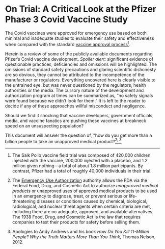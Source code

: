 # On Trial: A Critical Look at the Pfizer Phase 3 Covid Vaccine Study

<p>
The Covid vaccines were approved for emergency use based on both minimal and inadequate studies to evaluate their safety and effectiveness when compared with the standard <a href="https://www.cdc.gov/vaccines/parents/infographics/journey-of-child-vaccine.html?CDC_AA_refVal=https%3A%2F%2Fwww.cdc.gov%2Fvaccines%2Fparents%2Finfographics%2Fjourney-of-child-vaccine-text.html">vaccine approval process</a><a href="#fn1" class="footnote-ref" id="fnref1"><sup>1</sup></a>.

Herein is a review of some of the publicly available documents regarding Pfizer’s Covid vaccine development. <i>Spoiler alert:</i> significant evidence of questionable practices, deficiencies and omissions will be highlighted. The omissions of standard safety precautions and glaring scientific dishonesty are so obvious, they cannot be attributed to the incompetence of the manufacturer or regulators. Everything uncovered here is clearly visible to the untrained eye, but was never questioned by the regulators, health authorities or the media. The cursory nature of the development and authorization program at times can be summarized as, “no safety signals were found because we didn’t look for them.” It is left to the reader to decide if any of these approaches willful misconduct and negligence.

Should we find it shocking that vaccine developers, government officials, media, and vaccine fanatics are pushing these vaccines at breakneck speed on an unsuspecting population?

This document will answer the question of, "how do you get more than a billion people to take an unapproved medical product?<a href="#fn2" class="footnote-ref" id="fnref2"><sup>2</sup></a><a href="#fn3" class="footnote-ref" id="fnref3"><sup>, 3</sup></a>
</p>

<section class="footnotes">
<hr />
<ol>
<li id="fn1"><p>The Salk Polio vaccine field trial was composed of 420,000 children injected with the vaccine, 200,000 injected with a placebo, and 1.2 million given nothing—a total of about 1.8 million participants. By contrast, Pfizer had a total of roughly 40,000 individuals in their trial.<a href="#fnref1" class="footnote-back"></a></p></li>
<li id="fn2"><p>The <a href="https://www.fda.gov/emergency-preparedness-and-response/mcm-legal-regulatory-and-policy-framework/emergency-use-authorization">Emergency Use Authorization</a> authority allows the FDA via the Federal Food, Drug, and Cosmetic Act to authorize <em>unapproved medical products</em> or unapproved uses of approved medical products to be used in an emergency to diagnose, treat, or prevent serious or life-threatening diseases or conditions caused by chemical, biological, radiological, and nuclear threat agents when certain criteria are met, including there are no adequate, approved, and available alternatives. The 1938 Food, Drug, and Cosmetic Act is the law that requires companies to test their products for safety before selling them.<a href="#fnref2" class="footnote-back"></a></p></li>
<li id="fn3">
<p>Apologies to Andy Andrews and his book <em>How Do You Kill 11-Million People? Why the Truth Matters More Than You Think</em>, Thomas Nelson, 2012.<a href="#fnref3" class="footnote-back"></a></p>
</li>
</ol>
</section>
